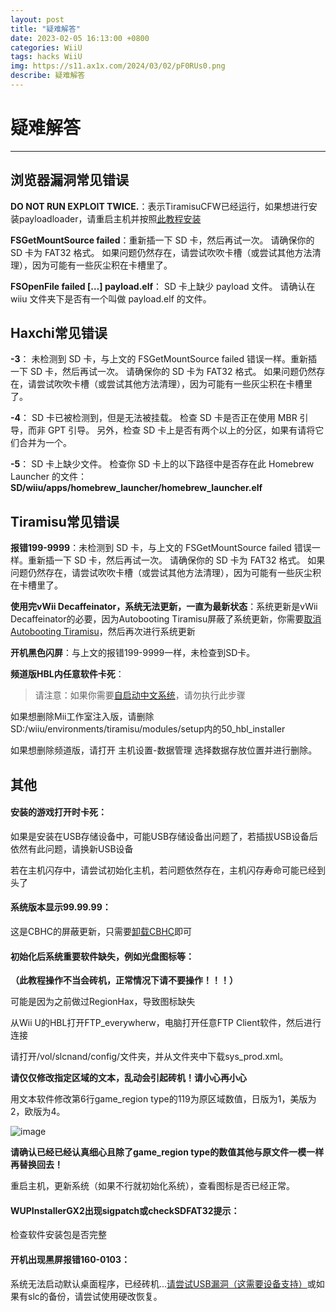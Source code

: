 ```yaml
---
layout: post
title: "疑难解答"
date: 2023-02-05 16:13:00 +0800
categories: WiiU
tags: hacks WiiU
img: https://s11.ax1x.com/2024/03/02/pF0RUs0.png
describe: 疑难解答
---
```


# 疑难解答

<hr />

## 浏览器漏洞常见错误

**DO NOT RUN EXPLOIT TWICE.**：表示TiramisuCFW已经运行，如果想进行安装payloadloader，请重启主机并按照[此教程安装](https://wiiu.1919810.com/wiiu/2023/02/05/Hack-Tiramisu.html)

**FSGetMountSource failed**：重新插一下 SD 卡，然后再试一次。 请确保你的 SD 卡为 FAT32 格式。 如果问题仍然存在，请尝试吹吹卡槽（或尝试其他方法清理），因为可能有一些灰尘积在卡槽里了。

**FSOpenFile failed […] payload.elf**： SD 卡上缺少 payload 文件。 请确认在 wiiu 文件夹下是否有一个叫做 payload.elf 的文件。

## Haxchi常见错误

**-3**： 未检测到 SD 卡，与上文的 FSGetMountSource failed 错误一样。重新插一下 SD 卡，然后再试一次。 请确保你的 SD 卡为 FAT32 格式。 如果问题仍然存在，请尝试吹吹卡槽（或尝试其他方法清理），因为可能有一些灰尘积在卡槽里了。

**-4**： SD 卡已被检测到，但是无法被挂载。 检查 SD 卡是否正在使用 MBR 引导，而非 GPT 引导。 另外，检查 SD 卡上是否有两个以上的分区，如果有请将它们合并为一个。

**-5**： SD 卡上缺少文件。 检查你 SD 卡上的以下路径中是否存在此 Homebrew Launcher 的文件：**SD/wiiu/apps/homebrew_launcher/homebrew_launcher.elf**

## Tiramisu常见错误

**报错199-9999**：未检测到 SD 卡，与上文的 FSGetMountSource failed 错误一样。重新插一下 SD 卡，然后再试一次。 请确保你的 SD 卡为 FAT32 格式。 如果问题仍然存在，请尝试吹吹卡槽（或尝试其他方法清理），因为可能有一些灰尘积在卡槽里了。

**使用完vWii Decaffeinator，系统无法更新，一直为最新状态**：系统更新是vWii Decaffeinator的必要，因为Autobooting Tiramisu屏蔽了系统更新，你需要[取消Autobooting Tiramisu](https://wiiu.1919810.com/wiiu/2023/02/01/uninstall-PayloadLoader.html#%E5%8F%96%E6%B6%88%E8%87%AA%E5%90%AF%E5%8A%A8tiramisu)，然后再次进行系统更新

**开机黑色闪屏**：与上文的报错199-9999一样，未检查到SD卡。

**频道版HBL内任意软件卡死**：

> 请注意：如果你需要[自启动中文系统](https://wiiu.1919810.com/wiiu/2023/02/04/install-CHJsystem.html#%E5%BC%80%E6%9C%BA%E8%87%AA%E5%8A%A8%E6%8C%82%E8%BD%BD)，请勿执行此步骤

如果想删除Mii工作室注入版，请删除SD:/wiiu/environments/tiramisu/modules/setup内的50_hbl_installer

如果想删除频道版，请打开 主机设置-数据管理 选择数据存放位置并进行删除。

## 其他

#### 安装的游戏打开时卡死：

如果是安装在USB存储设备中，可能USB存储设备出问题了，若插拔USB设备后依然有此问题，请换新USB设备

若在主机闪存中，请尝试初始化主机，若问题依然存在，主机闪存寿命可能已经到头了

#### 系统版本显示99.99.99：

这是CBHC的屏蔽更新，只需要[卸载CBHC](https://wiiu.1919810.com/wiiu/2023/02/01/uninstall-CBHC.html)即可

#### 初始化后系统重要软件缺失，例如光盘图标等：

**（此教程操作不当会砖机，正常情况下请不要操作！！！）**

可能是因为之前做过RegionHax，导致图标缺失

从Wii U的HBL打开FTP_everywherw，电脑打开任意FTP Client软件，然后进行连接

请打开/vol/slcnand/config/文件夹，并从文件夹中下载sys_prod.xml。

**请仅仅修改指定区域的文本，乱动会引起砖机！请小心再小心**

用文本软件修改第6行game_region type的119为原区域数值，日版为1，美版为2，欧版为4。

![image](https://user-images.githubusercontent.com/68946023/162920585-114d1dc9-91bf-463e-bfc3-a6a23d5f64f1.png)

**请确认已经已经认真细心且除了game_region type的数值其他与原文件一模一样再替换回去！**

重启主机，更新系统（如果不行就初始化系统），查看图标是否已经正常。

#### WUPInstallerGX2出现sigpatch或checkSDFAT32提示：

检查软件安装包是否完整

#### 开机出现黑屏报错160-0103：

系统无法启动默认桌面程序，已经砖机...[请尝试USB漏洞（这需要设备支持）](https://wiiu.1919810.com/wiiu/2023/02/01/udpih.html)或如果有slc的备份，请尝试使用硬改恢复。
